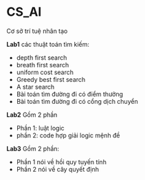 # CS_AI
Cơ sở trí tuệ nhân tạo

**Lab1**
các thuật toán tìm kiếm:
+ depth first search
+ breath first search
+ uniform cost search
+ Greedy best first search
+ A star search
+ Bài toán tìm đường đi có điểm thưởng
+ Bài toán tìm đường đi có cổng dịch chuyển

**Lab2**
Gồm 2 phần
+ Phần 1: luật logic
+ phần 2: code hợp giải logic mệnh đề

**Lab3**
Gồm 2 phần:
+ Phần 1 nói về hồi quy tuyến tính
+ Phần 2 nói về cây quyết định
